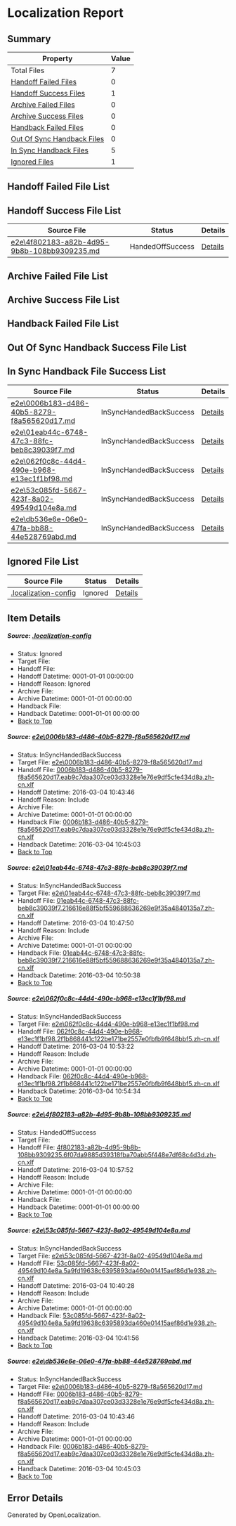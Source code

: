 # <a name='report-top'></a> Localization Report

## Summary
 Property | Value 
 -------- | ----- 
 Total Files | 7
[ Handoff Failed Files ](#handoff-failed-list)| 0
[ Handoff Success Files ](#handoff-success-list)| 1
[ Archive Failed Files ](#archive-failed-list)| 0
[ Archive Success Files ](#archive-success-list)| 0
[ Handback Failed Files ](#handback-failed-list)| 0
[ Out Of Sync Handback Files ](#outofsync-handback-success-list)| 0
[ In Sync Handback Files ](#insync-handback-success-list)| 5
[ Ignored Files ](#ignored-list)| 1

## <a name='handoff-failed-list'></a> Handoff Failed File List

## <a name='handoff-success-list'></a> Handoff Success File List
 Source File | Status | Details 
 ----------- | ------ | ------- 
 [e2e\4f802183-a82b-4d95-9b8b-108bb9309235.md](https://github.com/OpenLocalizationTest/oltest/blob/051615df16f7cece2794b7768ab5c1a091cb8d4e/e2e/4f802183-a82b-4d95-9b8b-108bb9309235.md) | HandedOffSuccess | [Details](#a73cf6305a0ee74b0088c56f0e7f8d4992b787b84)

## <a name='archive-failed-list'></a> Archive Failed File List

## <a name='archive-success-list'></a> Archive Success File List

## <a name='handback-failed-list'></a> Handback Failed File List

## <a name='outofsync-handback-success-list'></a> Out Of Sync Handback Success File List

## <a name='insync-handback-success-list'></a> In Sync Handback File Success List
 Source File | Status | Details 
 ----------- | ------ | ------- 
 [e2e\0006b183-d486-40b5-8279-f8a565620d17.md](https://github.com/OpenLocalizationTest/oltest/blob/ee138f5a190b0853434bb273be986ad2bbbe8c37/e2e/0006b183-d486-40b5-8279-f8a565620d17.md) | InSyncHandedBackSuccess | [Details](#826b1649034a5c58c0807475691f3618582536ed1)
 [e2e\01eab44c-6748-47c3-88fc-beb8c39039f7.md](https://github.com/OpenLocalizationTest/oltest/blob/96b80a1cb847698d077bb7d2822eba99d888aad6/e2e/01eab44c-6748-47c3-88fc-beb8c39039f7.md) | InSyncHandedBackSuccess | [Details](#d5540d58499c4b1097a6c5f978719893dfae0eb92)
 [e2e\062f0c8c-44d4-490e-b968-e13ec1f1bf98.md](https://github.com/OpenLocalizationTest/oltest/blob/0c639f951df8bac0dce8ec6878e28a646e56dc44/e2e/062f0c8c-44d4-490e-b968-e13ec1f1bf98.md) | InSyncHandedBackSuccess | [Details](#99b04a727238871e87c19f0d2d36c5ffd1d155673)
 [e2e\53c085fd-5667-423f-8a02-49549d104e8a.md](https://github.com/OpenLocalizationTest/oltest/blob/0bd3847a671d13f33319a177e0ed6218d95a04e9/e2e/53c085fd-5667-423f-8a02-49549d104e8a.md) | InSyncHandedBackSuccess | [Details](#51417416652173b4fb11c07b776c180ed0fdde585)
 [e2e\db536e6e-06e0-47fa-bb88-44e528769abd.md](https://github.com/OpenLocalizationTest/oltest/blob/051615df16f7cece2794b7768ab5c1a091cb8d4e/e2e/db536e6e-06e0-47fa-bb88-44e528769abd.md) | InSyncHandedBackSuccess | [Details](#826b1649034a5c58c0807475691f3618582536ed6)

## <a name='ignored-list'></a> Ignored File List
 Source File | Status | Details 
 ----------- | ------ | ------- 
 [.localization-config](https://github.com/OpenLocalizationTest/oltest/blob/051615df16f7cece2794b7768ab5c1a091cb8d4e/.localization-config) | Ignored | [Details](#66aca4b1c2f43b14ec41e0e427345df94af1d5e10)

## Item Details
##### <a name='66aca4b1c2f43b14ec41e0e427345df94af1d5e10'></a> Source: [.localization-config](https://github.com/OpenLocalizationTest/oltest/blob/051615df16f7cece2794b7768ab5c1a091cb8d4e/.localization-config)
* Status: Ignored
* Target File: 
* Handoff File: 
* Handoff Datetime: 0001-01-01 00:00:00
* Handoff Reason: Ignored
* Archive File: 
* Archive Datetime: 0001-01-01 00:00:00
* Handback File: 
* Handback Datetime: 0001-01-01 00:00:00
* [Back to Top](#report-top)

##### <a name='826b1649034a5c58c0807475691f3618582536ed1'></a> Source: [e2e\0006b183-d486-40b5-8279-f8a565620d17.md](https://github.com/OpenLocalizationTest/oltest/blob/ee138f5a190b0853434bb273be986ad2bbbe8c37/e2e/0006b183-d486-40b5-8279-f8a565620d17.md)
* Status: InSyncHandedBackSuccess
* Target File: [e2e\0006b183-d486-40b5-8279-f8a565620d17.md](https://github.com/OpenLocalizationTestOrg/oltest.zh-cn/blob/34e041de3205d5c1f775c629e31334af676564c8/e2e/0006b183-d486-40b5-8279-f8a565620d17.md)
* Handoff File: [0006b183-d486-40b5-8279-f8a565620d17.eab9c7daa307ce03d3328e1e76e9df5cfe434d8a.zh-cn.xlf](https://github.com/OpenLocalizationTestOrg/olhandoff/blob/016962843e9d6b3a3ab59ec4fe508a063b46625b/ol-handoff/OpenLocalizationTestOrg/oltest.zh-cn/qimu/ht/0006b183-d486-40b5-8279-f8a565620d17.eab9c7daa307ce03d3328e1e76e9df5cfe434d8a.zh-cn.xlf)
* Handoff Datetime: 2016-03-04 10:43:46
* Handoff Reason: Include
* Archive File: 
* Archive Datetime: 0001-01-01 00:00:00
* Handback File: [0006b183-d486-40b5-8279-f8a565620d17.eab9c7daa307ce03d3328e1e76e9df5cfe434d8a.zh-cn.xlf](https://github.com/OpenLocalizationTestOrg/olhandback/blob/a2f0aafee15a6089a553fc79138b3bfa6160fc12/ol-handback/OpenLocalizationTestOrg/oltest.zh-cn/qimu/ht/0006b183-d486-40b5-8279-f8a565620d17.eab9c7daa307ce03d3328e1e76e9df5cfe434d8a.zh-cn.xlf)
* Handback Datetime: 2016-03-04 10:45:03
* [Back to Top](#report-top)

##### <a name='d5540d58499c4b1097a6c5f978719893dfae0eb92'></a> Source: [e2e\01eab44c-6748-47c3-88fc-beb8c39039f7.md](https://github.com/OpenLocalizationTest/oltest/blob/96b80a1cb847698d077bb7d2822eba99d888aad6/e2e/01eab44c-6748-47c3-88fc-beb8c39039f7.md)
* Status: InSyncHandedBackSuccess
* Target File: [e2e\01eab44c-6748-47c3-88fc-beb8c39039f7.md](https://github.com/OpenLocalizationTestOrg/oltest.zh-cn/blob/d8e0d92aeac89824162ba3f47e1d044dc6b7bdae/e2e/01eab44c-6748-47c3-88fc-beb8c39039f7.md)
* Handoff File: [01eab44c-6748-47c3-88fc-beb8c39039f7.216616e88f5bf559688636269e9f35a4840135a7.zh-cn.xlf](https://github.com/OpenLocalizationTestOrg/olhandoff/blob/8adccbe6ed3ce774e6bac042e057bf2ad6396335/ol-handoff/OpenLocalizationTestOrg/oltest.zh-cn/qimu/ht/01eab44c-6748-47c3-88fc-beb8c39039f7.216616e88f5bf559688636269e9f35a4840135a7.zh-cn.xlf)
* Handoff Datetime: 2016-03-04 10:47:50
* Handoff Reason: Include
* Archive File: 
* Archive Datetime: 0001-01-01 00:00:00
* Handback File: [01eab44c-6748-47c3-88fc-beb8c39039f7.216616e88f5bf559688636269e9f35a4840135a7.zh-cn.xlf](https://github.com/OpenLocalizationTestOrg/olhandback/blob/8ed099f988a8c43350babbfc6380c2b4cdc24575/ol-handback/OpenLocalizationTestOrg/oltest.zh-cn/qimu/ht/01eab44c-6748-47c3-88fc-beb8c39039f7.216616e88f5bf559688636269e9f35a4840135a7.zh-cn.xlf)
* Handback Datetime: 2016-03-04 10:50:38
* [Back to Top](#report-top)

##### <a name='99b04a727238871e87c19f0d2d36c5ffd1d155673'></a> Source: [e2e\062f0c8c-44d4-490e-b968-e13ec1f1bf98.md](https://github.com/OpenLocalizationTest/oltest/blob/0c639f951df8bac0dce8ec6878e28a646e56dc44/e2e/062f0c8c-44d4-490e-b968-e13ec1f1bf98.md)
* Status: InSyncHandedBackSuccess
* Target File: [e2e\062f0c8c-44d4-490e-b968-e13ec1f1bf98.md](https://github.com/OpenLocalizationTestOrg/oltest.zh-cn/blob/1fb1ee60c6e93c08988447cdc0f739638b922fdf/e2e/062f0c8c-44d4-490e-b968-e13ec1f1bf98.md)
* Handoff File: [062f0c8c-44d4-490e-b968-e13ec1f1bf98.2f1b868441c122be171be2557e0fbfb9f648bbf5.zh-cn.xlf](https://github.com/OpenLocalizationTestOrg/olhandoff/blob/a2628f92cace951afdeec3943637fa1bc6855cd0/ol-handoff/OpenLocalizationTestOrg/oltest.zh-cn/qimu/ht/062f0c8c-44d4-490e-b968-e13ec1f1bf98.2f1b868441c122be171be2557e0fbfb9f648bbf5.zh-cn.xlf)
* Handoff Datetime: 2016-03-04 10:53:22
* Handoff Reason: Include
* Archive File: 
* Archive Datetime: 0001-01-01 00:00:00
* Handback File: [062f0c8c-44d4-490e-b968-e13ec1f1bf98.2f1b868441c122be171be2557e0fbfb9f648bbf5.zh-cn.xlf](https://github.com/OpenLocalizationTestOrg/olhandback/blob/5027c58e77d2b5dbb0b378c9053b12b28d6c8b21/ol-handback/OpenLocalizationTestOrg/oltest.zh-cn/qimu/ht/062f0c8c-44d4-490e-b968-e13ec1f1bf98.2f1b868441c122be171be2557e0fbfb9f648bbf5.zh-cn.xlf)
* Handback Datetime: 2016-03-04 10:54:34
* [Back to Top](#report-top)

##### <a name='a73cf6305a0ee74b0088c56f0e7f8d4992b787b84'></a> Source: [e2e\4f802183-a82b-4d95-9b8b-108bb9309235.md](https://github.com/OpenLocalizationTest/oltest/blob/051615df16f7cece2794b7768ab5c1a091cb8d4e/e2e/4f802183-a82b-4d95-9b8b-108bb9309235.md)
* Status: HandedOffSuccess
* Target File: 
* Handoff File: [4f802183-a82b-4d95-9b8b-108bb9309235.6f07da9885d39318fba70abb5f448e7df68c4d3d.zh-cn.xlf](https://github.com/OpenLocalizationTestOrg/olhandoff/blob/3785de4ab7cf0cd83339281209374ab1d339c18d/ol-handoff/OpenLocalizationTestOrg/oltest.zh-cn/qimu/ht/4f802183-a82b-4d95-9b8b-108bb9309235.6f07da9885d39318fba70abb5f448e7df68c4d3d.zh-cn.xlf)
* Handoff Datetime: 2016-03-04 10:57:52
* Handoff Reason: Include
* Archive File: 
* Archive Datetime: 0001-01-01 00:00:00
* Handback File: 
* Handback Datetime: 0001-01-01 00:00:00
* [Back to Top](#report-top)

##### <a name='51417416652173b4fb11c07b776c180ed0fdde585'></a> Source: [e2e\53c085fd-5667-423f-8a02-49549d104e8a.md](https://github.com/OpenLocalizationTest/oltest/blob/0bd3847a671d13f33319a177e0ed6218d95a04e9/e2e/53c085fd-5667-423f-8a02-49549d104e8a.md)
* Status: InSyncHandedBackSuccess
* Target File: [e2e\53c085fd-5667-423f-8a02-49549d104e8a.md](https://github.com/OpenLocalizationTestOrg/oltest.zh-cn/blob/b8ae9d68efd512a332481e360801859299f33eb4/e2e/53c085fd-5667-423f-8a02-49549d104e8a.md)
* Handoff File: [53c085fd-5667-423f-8a02-49549d104e8a.5a9fd19638c6395893da460e01415aef86d1e938.zh-cn.xlf](https://github.com/OpenLocalizationTestOrg/olhandoff/blob/2a52ca1dc2633d6d124596e25676f81e2604319e/ol-handoff/OpenLocalizationTestOrg/oltest.zh-cn/qimu/ht/53c085fd-5667-423f-8a02-49549d104e8a.5a9fd19638c6395893da460e01415aef86d1e938.zh-cn.xlf)
* Handoff Datetime: 2016-03-04 10:40:28
* Handoff Reason: Include
* Archive File: 
* Archive Datetime: 0001-01-01 00:00:00
* Handback File: [53c085fd-5667-423f-8a02-49549d104e8a.5a9fd19638c6395893da460e01415aef86d1e938.zh-cn.xlf](https://github.com/OpenLocalizationTestOrg/olhandback/blob/b1ef90115a32ac87e62362c4afea9398f015527c/ol-handback/OpenLocalizationTestOrg/oltest.zh-cn/qimu/ht/53c085fd-5667-423f-8a02-49549d104e8a.5a9fd19638c6395893da460e01415aef86d1e938.zh-cn.xlf)
* Handback Datetime: 2016-03-04 10:41:56
* [Back to Top](#report-top)

##### <a name='826b1649034a5c58c0807475691f3618582536ed6'></a> Source: [e2e\db536e6e-06e0-47fa-bb88-44e528769abd.md](https://github.com/OpenLocalizationTest/oltest/blob/051615df16f7cece2794b7768ab5c1a091cb8d4e/e2e/db536e6e-06e0-47fa-bb88-44e528769abd.md)
* Status: InSyncHandedBackSuccess
* Target File: [e2e\0006b183-d486-40b5-8279-f8a565620d17.md](https://github.com/OpenLocalizationTestOrg/oltest.zh-cn/blob/34e041de3205d5c1f775c629e31334af676564c8/e2e/0006b183-d486-40b5-8279-f8a565620d17.md)
* Handoff File: [0006b183-d486-40b5-8279-f8a565620d17.eab9c7daa307ce03d3328e1e76e9df5cfe434d8a.zh-cn.xlf](https://github.com/OpenLocalizationTestOrg/olhandoff/blob/016962843e9d6b3a3ab59ec4fe508a063b46625b/ol-handoff/OpenLocalizationTestOrg/oltest.zh-cn/qimu/ht/0006b183-d486-40b5-8279-f8a565620d17.eab9c7daa307ce03d3328e1e76e9df5cfe434d8a.zh-cn.xlf)
* Handoff Datetime: 2016-03-04 10:43:46
* Handoff Reason: Include
* Archive File: 
* Archive Datetime: 0001-01-01 00:00:00
* Handback File: [0006b183-d486-40b5-8279-f8a565620d17.eab9c7daa307ce03d3328e1e76e9df5cfe434d8a.zh-cn.xlf](https://github.com/OpenLocalizationTestOrg/olhandback/blob/a2f0aafee15a6089a553fc79138b3bfa6160fc12/ol-handback/OpenLocalizationTestOrg/oltest.zh-cn/qimu/ht/0006b183-d486-40b5-8279-f8a565620d17.eab9c7daa307ce03d3328e1e76e9df5cfe434d8a.zh-cn.xlf)
* Handback Datetime: 2016-03-04 10:45:03
* [Back to Top](#report-top)


## Error Details

Generated by OpenLocalization.
